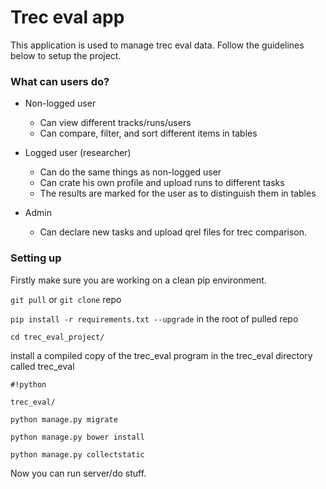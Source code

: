 # Trec eval app #

This application is used to manage trec eval data. Follow the guidelines below to setup the project.

### What can users do? ###

* Non-logged user
    * Can view different tracks/runs/users
    * Can compare, filter, and sort different items in tables

* Logged user (researcher)
    * Can do the same things as non-logged user
    * Can crate his own profile and upload runs to different tasks
    * The results are marked for the user as to distinguish them in tables

* Admin
    * Can declare new tasks and upload qrel files for trec comparison.

### Setting up ###

Firstly make sure you are working on a clean pip environment.

`git pull` or `git clone` repo

`pip install -r requirements.txt --upgrade` in the root of pulled repo

`cd trec_eval_project/`

install a compiled copy of the trec_eval program in the trec_eval directory called trec_eval
```
#!python

trec_eval/
```
`python manage.py migrate`

`python manage.py bower install`

`python manage.py collectstatic`

Now you can run server/do stuff.